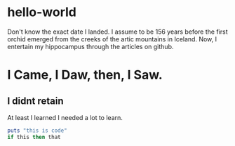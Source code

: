# hello-world

Don't know the exact date I landed.
I assume to be 156 years before the first orchid emerged from the creeks of the artic mountains in Iceland.
Now, I entertain my hippocampus through the articles on github.

# I Came, I Daw, then, I Saw.

## I didnt retain

At least I learned I needed a lot to learn.

```ruby
puts "this is code"
if this then that
```
